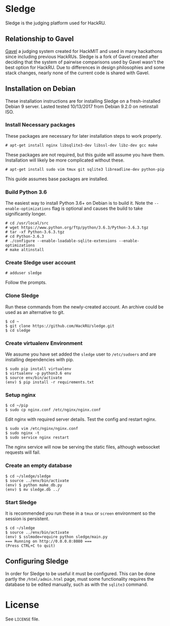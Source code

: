 # Sledge

Sledge is the judging platform used for HackRU.

## Relationship to Gavel

[Gavel][0] a judging system created for HackMIT and used in many hackathons
since including previous HackRUs. Sledge is a fork of Gavel created after
deciding that the system of pairwise comparisons used by Gavel wasn't the best
option for HackRU. Due to differences in design philosophies and some stack
changes, nearly none of the current code is shared with Gavel.

## Installation on Debian

These installation instructions are for installing Sledge on a fresh-installed
Debian 9 server. Lasted tested 10/13/2017 from Debian 9.2.0 on netinstall ISO.

### Install Necessary packages

These packages are necessary for later installation steps to work properly.

    # apt-get install nginx libsqlite3-dev libssl-dev libz-dev gcc make

These packages are not required, but this guide will assume you have them.
Installation will likely be more complicated without these.

    # apt-get install sudo vim tmux git sqlite3 libreadline-dev python-pip

This guide assumes base packages are installed.

### Build Python 3.6

The easiest way to install Python 3.6+ on Debian is to build it. Note the
`--enable-optimizations` flag is optional and causes the build to take
significantly longer.

    # cd /usr/local/src
    # wget https://www.python.org/ftp/python/3.6.3/Python-3.6.3.tgz
    # tar -xf Python-3.6.3.tgz
    # cd Python-3.6.3
    # ./configure --enable-loadable-sqlite-extensions --enable-optimizations
    # make altinstall

### Create Sledge user account

    # adduser sledge

Follow the prompts.

### Clone Sledge

Run these commands from the newly-created account. An archive could be used as
an alternative to git.

    $ cd ~
    $ git clone https://github.com/HackRU/sledge.git
    $ cd sledge

### Create virtualenv Environment

We assume you have set added the `sledge` user to `/etc/sudoers` and are
installing dependencies with pip.

    $ sudo pip install virtualenv
    $ virtualenv -p python3.6 env
    $ source env/bin/activate
    (env) $ pip install -r requirements.txt

### Setup nginx

    $ cd ~/pip
    $ sudo cp nginx.conf /etc/nginx/nginx.conf

Edit nginx with required server details. Test the config and restart nginx.

    $ sudo vim /etc/nginx/nginx.conf
    $ sudo nginx -t
    $ sudo service nginx restart

The nginx service will now be serving the static files, although websocket
requests will fail.

### Create an empty database

    $ cd ~/sledge/sledge
    $ source ../env/bin/activate
    (env) $ python make_db.py
    (env) $ mv sledge.db ../

### Start Sledge

It is recommended you run these in a `tmux` or `screen` environment so the
session is persistent.

    $ cd ~/sledge
    $ source ../env/bin/activate
    (env) $ sslmode=require python sledge/main.py
    === Running on http://0.0.0.0:8080 ===
    (Press CTRL+C to quit)

## Configuring Sledge

In order for Sledge to be useful it must be configured. This can be done partly
the `/html/admin.html` page, must some functionality requires the database to
be edited manually, such as with the `sqlite3` command.

# License

See `LICENSE` file.

[0]: https://github.com/anishathalye/gavel "Gavel"
